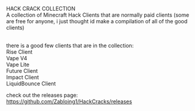 HACK CRACK COLLECTION
<br>
A collection of Minecraft Hack Clients that are normally paid clients (some are free for anyone, i just thought id make a compilation of all of the good clients)

<br>
there is a good few clients that are in the collection:
<br>
Rise Client
<br>
Vape V4
<br>
Vape Lite
<br>
Future Client
<br>
Impact Client
<br>
LiquidBounce Client

check out the releases page:
https://github.com/Zabloing1/HackCracks/releases

